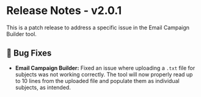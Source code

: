 # Release Notes - v2.0.1

This is a patch release to address a specific issue in the Email Campaign Builder tool.

## 🐛 Bug Fixes

-   **Email Campaign Builder:** Fixed an issue where uploading a `.txt` file for subjects was not working correctly. The tool will now properly read up to 10 lines from the uploaded file and populate them as individual subjects, as intended.
